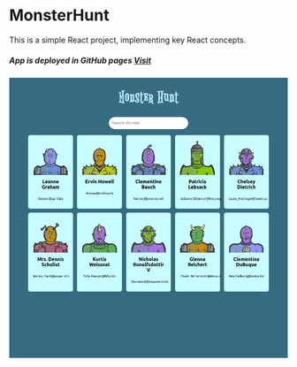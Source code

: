 # MonsterHunt

This is a simple React project, implementing key React concepts.


##### App is deployed in GitHub pages [Visit](http://joyetgeorge.github.io/MonsterHunt)

<p>
   <img src="https://raw.githubusercontent.com/joyetgeorge/MonsterHunt/master/screenshot.png" width="700">
</p>

